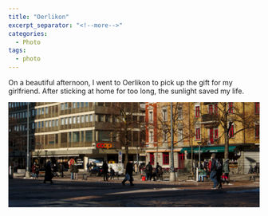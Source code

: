 ```yaml
---
title: "Oerlikon"
excerpt_separator: "<!--more-->"
categories:
  - Photo
tags:
  - photo
---
```


On a beautiful afternoon, I went to Oerlikon to pick up the gift for my girlfriend. After sticking at home for too long, the sunlight saved my life.

![alt text](/assets/images/DSC00152.jpg "title")